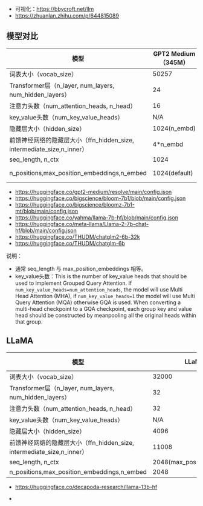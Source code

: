 - 可视化：https://bbycroft.net/llm
- https://zhuanlan.zhihu.com/p/644815089

## 模型对比

| 模型                                                       | GPT2 Medium（345M） | Bloom-7b1                | LLaMA-7B                      | LLaMA2-7B                     | ChatGLM-6B  | ChatGLM2-6B |
| -------------------------------------------------------- | ----------------- | ------------------------ | ----------------------------- | ----------------------------- | ----------- | ----------- |
| 词表大小（vocab_size）                                         | 50257             | 250880                   | 32000                         | 32000                         | 130528      | 65024       |
| Transformer层（n_layer, num_layers, num_hidden_layers）     | 24                | 30                       | 32                            | 32                            | 28          | 28          |
| 注意力头数（num_attention_heads, n_head）                       | 16                | 32                       | 32                            | 32                            | 32          | 32          |
| key_value头数（num_key_value_heads）                         | N/A               | N/A                      | N/A                           | N/A                           | N/A         | N/A         |
| 隐藏层大小（hidden_size）                                       | 1024(n_embd)      | 4096(n_embed)            | 4096                          | 4096                          | 4096        | 4096        |
| 前馈神经网络的隐藏层大小（ffn_hidden_size, intermediate_size,n_inner） | 4*n_embd          | 4 * hidden_size          | 11008                         | 11008                         | 16384       | 13696       |
| seq_length, n_ctx                                        | 1024              | 2048                     | 2048(max_position_embeddings) | 2048(max_position_embeddings) | 2048        | 32768       |
| n_positions,max_position_embeddings,n_embed              | 1024(default)     | 2048(4096,bloomz-7b1-hf) | 2048                          | 2048(4096,llama2-chat-hf)     | hidden_size | hidden_size |

- https://huggingface.co/gpt2-medium/resolve/main/config.json
- https://huggingface.co/bigscience/bloom-7b1/blob/main/config.json
- https://huggingface.co/bigscience/bloomz-7b1-mt/blob/main/config.json
- https://huggingface.co/yahma/llama-7b-hf/blob/main/config.json
- https://huggingface.co/meta-llama/Llama-2-7b-chat-hf/blob/main/config.json
- https://huggingface.co/THUDM/chatglm2-6b-32k
- https://huggingface.co/THUDM/chatglm-6b

说明：

- 通常 seq_length 与 max_position_embeddings 相等。
- key_value头数：This is the number of key_value heads that should be used to implement Grouped Query Attention. If
  `num_key_value_heads=num_attention_heads`, the model will use Multi Head Attention (MHA), if
  `num_key_value_heads=1` the model will use Multi Query Attention (MQA) otherwise GQA is used. When
  converting a multi-head checkpoint to a GQA checkpoint, each group key and value head should be constructed
  by meanpooling all the original heads within that group.



## LLaMA

| 模型                                                       | LLaMA-7B                      | LLaMA-2-7B                    | LLaMA-13B | LLaMA-2-13B | LLaMA-30B | LLaMA-65B | LLaMA-2-70B |
| -------------------------------------------------------- | ----------------------------- | ----------------------------- | --------- | ----------- | --------- | --------- | ----------- |
| 词表大小（vocab_size）                                         | 32000                         | 32000                         | 32000     | 32000       | 32000     | 32000     | 32000       |
| Transformer层（n_layer, num_layers, num_hidden_layers）     | 32                            | 32                            | 40        | 40          | 60        | 80        | 80          |
| 注意力头数（num_attention_heads, n_head）                       | 32                            | 32                            | 40        | 40          | 52        | 64        | 64          |
| key_value头数（num_key_value_heads）                         | N/A                           | 32                         | N/A       | 40          | N/A       | N/A       | 8           |
| 隐藏层大小（hidden_size）                                       | 4096                          | 4096                          | 5120      | 5120        | 6656      | 8192      | 8192        |
| 前馈神经网络的隐藏层大小（ffn_hidden_size, intermediate_size,n_inner） | 11008                         | 11008                         | 13824     | 13824       | 17920     | 22016     | 28672       |
| seq_length, n_ctx                                        | 2048(max_position_embeddings) | 2048(max_position_embeddings) | 2048      | N/A         | 2048      |           | N/A         |
| n_positions,max_position_embeddings,n_embed              | 2048                          | 2048(4096,llama2-chat-hf)     | N/A       | 4096        | N/A       | N/A       | 4096        |

- https://huggingface.co/decapoda-research/llama-13b-hf

- 
